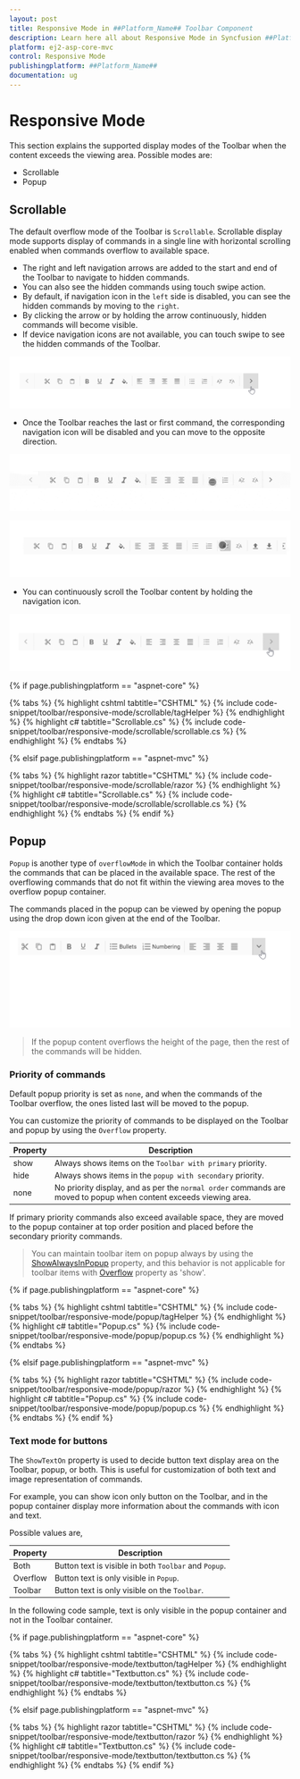 ```yaml
---
layout: post
title: Responsive Mode in ##Platform_Name## Toolbar Component
description: Learn here all about Responsive Mode in Syncfusion ##Platform_Name## Toolbar component and more.
platform: ej2-asp-core-mvc
control: Responsive Mode
publishingplatform: ##Platform_Name##
documentation: ug
---
```



# Responsive Mode

This section explains the supported display modes of the Toolbar when the content exceeds the viewing area. Possible modes are:

* Scrollable
* Popup

## Scrollable

The default overflow mode of the Toolbar is `Scrollable`. Scrollable display mode supports display of commands in a single line with horizontal scrolling enabled when commands overflow to available space.

* The right and left navigation arrows are added to the start and end of the Toolbar to navigate to hidden commands.
* You can also see the hidden commands using touch swipe action.
* By default, if navigation icon in the `left` side is disabled, you can see the hidden commands by moving to the `right`.
* By clicking the arrow or by holding the arrow continuously,  hidden commands will become visible.
* If device navigation icons are not available, you can touch swipe to see the hidden commands of the Toolbar.

![Scrollable](./images/scrolling.gif)

* Once the Toolbar reaches the last or first command, the  corresponding navigation icon will be disabled and you can move to the opposite direction.

![Touch scroll](./images/scrolling_touch.gif)

![Swipe scroll](./images/scrolling_swipe.gif)

* You can continuously scroll the Toolbar content by holding the navigation icon.

![Long press scroll](./images/scrolling_long_press.gif)

{% if page.publishingplatform == "aspnet-core" %}

{% tabs %}
{% highlight cshtml tabtitle="CSHTML" %}
{% include code-snippet/toolbar/responsive-mode/scrollable/tagHelper %}
{% endhighlight %}
{% highlight c# tabtitle="Scrollable.cs" %}
{% include code-snippet/toolbar/responsive-mode/scrollable/scrollable.cs %}
{% endhighlight %}
{% endtabs %}

{% elsif page.publishingplatform == "aspnet-mvc" %}

{% tabs %}
{% highlight razor tabtitle="CSHTML" %}
{% include code-snippet/toolbar/responsive-mode/scrollable/razor %}
{% endhighlight %}
{% highlight c# tabtitle="Scrollable.cs" %}
{% include code-snippet/toolbar/responsive-mode/scrollable/scrollable.cs %}
{% endhighlight %}
{% endtabs %}
{% endif %}



## Popup

`Popup` is another type of `overflowMode` in which the Toolbar container holds the commands that can be placed in the available space. The rest of the overflowing commands that do not fit within
the viewing area moves to the overflow popup container.

The commands placed in the popup can be viewed by opening the popup using the drop down icon given at the end of the Toolbar.

![Toolbar popup](./images/popup.gif)

> If the popup content overflows the height of the page, then the rest of the commands will be hidden.

### Priority of commands

Default popup priority is set as `none`, and when the commands of the Toolbar overflow, the ones listed last will be moved to the popup.

You can customize the priority of commands to be displayed on the Toolbar and popup by using the `Overflow` property.

Property     | Description
------------ | -------------
  show       | Always shows items on the `Toolbar with primary` priority.
  hide       | Always shows items in the `popup with secondary` priority.
  none       | No priority display, and as per the `normal order` commands are moved to popup when content exceeds viewing area.

If primary priority commands also exceed available space, they are moved to the popup container at top order position and placed before the secondary priority commands.

> You can maintain toolbar item on popup always by using the [ShowAlwaysInPopup](https://help.syncfusion.com/cr/aspnetmvc-js2/Syncfusion.EJ2~Syncfusion.EJ2.Navigations.ToolbarItem~ShowAlwaysInPopup.html) property, and this behavior is not applicable for toolbar items with [Overflow](https://help.syncfusion.com/cr/aspnetmvc-js2/Syncfusion.EJ2~Syncfusion.EJ2.Navigations.ToolbarItem~Overflow.html) property as 'show'.

{% if page.publishingplatform == "aspnet-core" %}

{% tabs %}
{% highlight cshtml tabtitle="CSHTML" %}
{% include code-snippet/toolbar/responsive-mode/popup/tagHelper %}
{% endhighlight %}
{% highlight c# tabtitle="Popup.cs" %}
{% include code-snippet/toolbar/responsive-mode/popup/popup.cs %}
{% endhighlight %}
{% endtabs %}

{% elsif page.publishingplatform == "aspnet-mvc" %}

{% tabs %}
{% highlight razor tabtitle="CSHTML" %}
{% include code-snippet/toolbar/responsive-mode/popup/razor %}
{% endhighlight %}
{% highlight c# tabtitle="Popup.cs" %}
{% include code-snippet/toolbar/responsive-mode/popup/popup.cs %}
{% endhighlight %}
{% endtabs %}
{% endif %}



### Text mode for buttons

The `ShowTextOn` property is used to decide button text display area on the Toolbar, popup, or both. This is useful for customization of both text and image representation of commands.

For example, you can show icon only button on the Toolbar, and in the popup container display more information about the commands with icon and text.

Possible values are,

  Property   | Description
------------ | -------------
  Both     | Button text is visible in both `Toolbar` and `Popup`.
  Overflow | Button text is only visible in `Popup`.
  Toolbar  | Button text is only visible on the `Toolbar`.

In the following code sample, text is only visible in the popup container and not in the Toolbar container.

{% if page.publishingplatform == "aspnet-core" %}

{% tabs %}
{% highlight cshtml tabtitle="CSHTML" %}
{% include code-snippet/toolbar/responsive-mode/textbutton/tagHelper %}
{% endhighlight %}
{% highlight c# tabtitle="Textbutton.cs" %}
{% include code-snippet/toolbar/responsive-mode/textbutton/textbutton.cs %}
{% endhighlight %}
{% endtabs %}

{% elsif page.publishingplatform == "aspnet-mvc" %}

{% tabs %}
{% highlight razor tabtitle="CSHTML" %}
{% include code-snippet/toolbar/responsive-mode/textbutton/razor %}
{% endhighlight %}
{% highlight c# tabtitle="Textbutton.cs" %}
{% include code-snippet/toolbar/responsive-mode/textbutton/textbutton.cs %}
{% endhighlight %}
{% endtabs %}
{% endif %}


